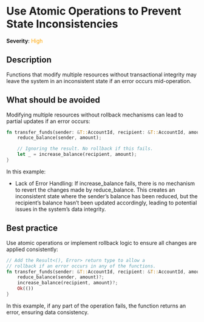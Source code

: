 # Use Atomic Operations to Prevent State Inconsistencies

**Severity**: <span style="color:orange;">High</span>

## Description

Functions that modify multiple resources without transactional integrity may leave the system in an inconsistent state if an error occurs mid-operation.

## What should be avoided

Modifying multiple resources without rollback mechanisms can lead to partial updates if an error occurs:

```rust
fn transfer_funds(sender: &T::AccountId, recipient: &T::AccountId, amount: u32) {
    reduce_balance(sender, amount);

    // Ignoring the result. No rollback if this fails.
    let _ = increase_balance(recipient, amount);
}
```

In this example:

- Lack of Error Handling: If increase_balance fails, there is no mechanism to revert the changes made by reduce_balance. This creates an inconsistent state where the sender’s balance has been reduced, but the recipient’s balance hasn’t been updated accordingly, leading to potential issues in the system’s data integrity.

## Best practice

Use atomic operations or implement rollback logic to ensure all changes are applied consistently:

```rust
// Add the Result<(), Error> return type to allow a
// rollback if an error occurs in any of the functions.
fn transfer_funds(sender: &T::AccountId, recipient: &T::AccountId, amount: u32) -> Result<(), Error> {
    reduce_balance(sender, amount)?;
    increase_balance(recipient, amount)?;
    Ok(())
}
```

In this example, if any part of the operation fails, the function returns an error, ensuring data consistency.
